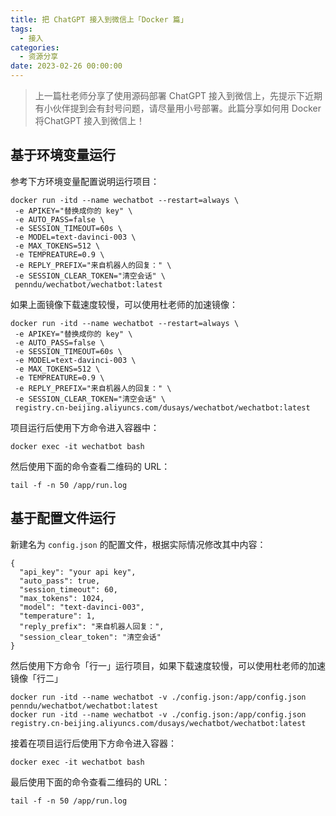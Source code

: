 ```yaml
---
title: 把 ChatGPT 接入到微信上「Docker 篇」
tags:
  - 接入
categories:
  - 资源分享
date: 2023-02-26 00:00:00
---
```


> 上一篇杜老师分享了使用源码部署 ChatGPT 接入到微信上，先提示下近期有小伙伴提到会有封号问题，请尽量用小号部署。此篇分享如何用 Docker 将ChatGPT 接入到微信上！

<!-- more -->

## 基于环境变量运行

参考下方环境变量配置说明运行项目：

```
docker run -itd --name wechatbot --restart=always \
 -e APIKEY="替换成你的 key" \
 -e AUTO_PASS=false \
 -e SESSION_TIMEOUT=60s \
 -e MODEL=text-davinci-003 \
 -e MAX_TOKENS=512 \
 -e TEMPREATURE=0.9 \
 -e REPLY_PREFIX="来自机器人的回复：" \
 -e SESSION_CLEAR_TOKEN="清空会话" \
 penndu/wechatbot/wechatbot:latest
```

如果上面镜像下载速度较慢，可以使用杜老师的加速镜像：

```
docker run -itd --name wechatbot --restart=always \
 -e APIKEY="替换成你的 key" \
 -e AUTO_PASS=false \
 -e SESSION_TIMEOUT=60s \
 -e MODEL=text-davinci-003 \
 -e MAX_TOKENS=512 \
 -e TEMPREATURE=0.9 \
 -e REPLY_PREFIX="来自机器人的回复：" \
 -e SESSION_CLEAR_TOKEN="清空会话" \
 registry.cn-beijing.aliyuncs.com/dusays/wechatbot/wechatbot:latest
```

项目运行后使用下方命令进入容器中：

```
docker exec -it wechatbot bash
```

然后使用下面的命令查看二维码的 URL：

```
tail -f -n 50 /app/run.log 
```

## 基于配置文件运行

新建名为 `config.json` 的配置文件，根据实际情况修改其中内容：

```
{
  "api_key": "your api key",
  "auto_pass": true,
  "session_timeout": 60,
  "max_tokens": 1024,
  "model": "text-davinci-003",
  "temperature": 1,
  "reply_prefix": "来自机器人回复：",
  "session_clear_token": "清空会话"
}
```

然后使用下方命令「行一」运行项目，如果下载速度较慢，可以使用杜老师的加速镜像「行二」

```
docker run -itd --name wechatbot -v ./config.json:/app/config.json penndu/wechatbot/wechatbot:latest
docker run -itd --name wechatbot -v ./config.json:/app/config.json registry.cn-beijing.aliyuncs.com/dusays/wechatbot/wechatbot:latest
```

接着在项目运行后使用下方命令进入容器：

```
docker exec -it wechatbot bash
```

最后使用下面的命令查看二维码的 URL：

```
tail -f -n 50 /app/run.log 
```
